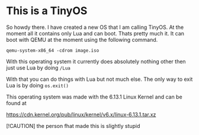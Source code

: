 # This is a TinyOS


So howdy there. I have created a new OS that I am calling TinyOS. At the moment all it contains only Lua and can boot.
Thats pretty much it. It can boot with QEMU at the moment using the following command.

```
qemu-system-x86_64 -cdrom image.iso
```

With this operating system it currently does absolutely nothing other then just use Lua by doing ```/Lua```

With that you can do things with Lua but not much else. The only way to exit Lua is by doing ```os.exit()```


This operating system was made with the 6.13.1 Linux Kernel and can be found at

https://cdn.kernel.org/pub/linux/kernel/v6.x/linux-6.13.1.tar.xz

<!-- This part is for the dumbass that made this OS -->
<!-- make isoimage FDARGS="initrd=/init.cpio" FDINITRD=../fun/init.cpio -->
<!-- ld -o shell shell.o a.out --entry main -z noexecstack  -->
<!-- gcc -static shell.c -o shell -->
<!-- cat files | cpio -H newc -o > init.cpio -->
<!-- echo init >> files -->
<!-- echo lua >> files -->
<!-- make isoimage FDARGS="initrd=/init.cpio" FDINITRD=~/fun/init.cpio -->

[!CAUTION]
the person fhat made this is slightly stupid
